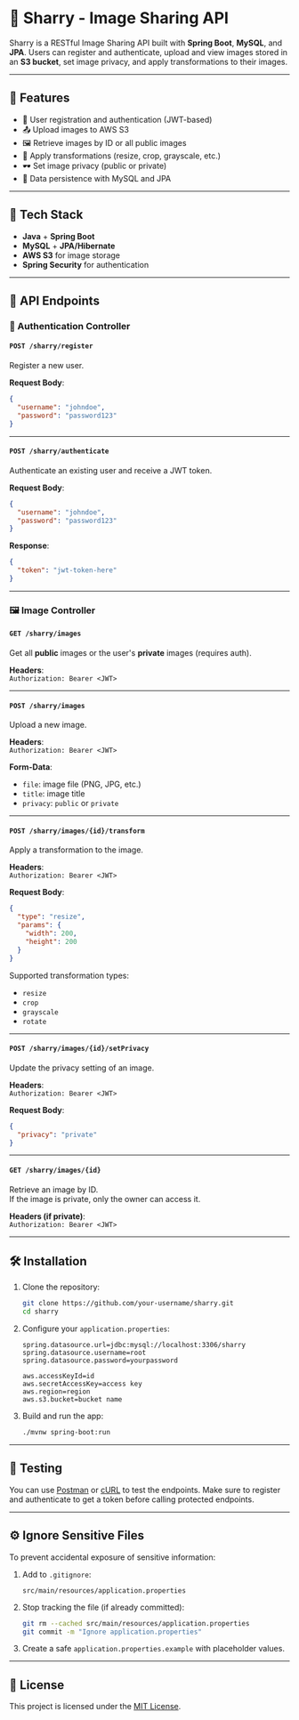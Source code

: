 # 📸 Sharry - Image Sharing API

Sharry is a RESTful Image Sharing API built with **Spring Boot**, **MySQL**, and **JPA**. Users can register and authenticate, upload and view images stored in an **S3 bucket**, set image privacy, and apply transformations to their images.

---

## 🚀 Features

- 🔐 User registration and authentication (JWT-based)
- 📤 Upload images to AWS S3
- 🖼️ Retrieve images by ID or all public images
- 🔧 Apply transformations (resize, crop, grayscale, etc.)
- 🕶️ Set image privacy (public or private)
- 💾 Data persistence with MySQL and JPA

---

## 📂 Tech Stack

- **Java** + **Spring Boot**
- **MySQL** + **JPA/Hibernate**
- **AWS S3** for image storage
- **Spring Security** for authentication

---

## 📌 API Endpoints

### 🔐 Authentication Controller

#### `POST /sharry/register`
Register a new user.

**Request Body**:
```json
{
  "username": "johndoe",
  "password": "password123"
}
```

---

#### `POST /sharry/authenticate`
Authenticate an existing user and receive a JWT token.

**Request Body**:
```json
{
  "username": "johndoe",
  "password": "password123"
}
```

**Response**:
```json
{
  "token": "jwt-token-here"
}
```

---

### 🖼️ Image Controller

#### `GET /sharry/images`
Get all **public** images or the user's **private** images (requires auth).

**Headers**:  
`Authorization: Bearer <JWT>`

---

#### `POST /sharry/images`
Upload a new image.

**Headers**:  
`Authorization: Bearer <JWT>`

**Form-Data**:
- `file`: image file (PNG, JPG, etc.)
- `title`: image title
- `privacy`: `public` or `private`

---

#### `POST /sharry/images/{id}/transform`
Apply a transformation to the image.

**Headers**:  
`Authorization: Bearer <JWT>`

**Request Body**:
```json
{
  "type": "resize", 
  "params": {
    "width": 200,
    "height": 200
  }
}
```

Supported transformation types:
- `resize`
- `crop`
- `grayscale`
- `rotate`

---

#### `POST /sharry/images/{id}/setPrivacy`
Update the privacy setting of an image.

**Headers**:  
`Authorization: Bearer <JWT>`

**Request Body**:
```json
{
  "privacy": "private"
}
```

---

#### `GET /sharry/images/{id}`
Retrieve an image by ID.  
If the image is private, only the owner can access it.

**Headers (if private)**:  
`Authorization: Bearer <JWT>`

---

## 🛠️ Installation

1. Clone the repository:
   ```bash
   git clone https://github.com/your-username/sharry.git
   cd sharry
   ```

2. Configure your `application.properties`:
   ```properties
   spring.datasource.url=jdbc:mysql://localhost:3306/sharry
   spring.datasource.username=root
   spring.datasource.password=yourpassword
   
   aws.accessKeyId=id
   aws.secretAccessKey=access key
   aws.region=region
   aws.s3.bucket=bucket name
   
   ```

3. Build and run the app:
   ```bash
   ./mvnw spring-boot:run
   ```

---

## 🧪 Testing

You can use [Postman](https://www.postman.com/) or [cURL](https://curl.se/) to test the endpoints. Make sure to register and authenticate to get a token before calling protected endpoints.

---

## ⚙️ Ignore Sensitive Files

To prevent accidental exposure of sensitive information:

1. Add to `.gitignore`:
   ```
   src/main/resources/application.properties
   ```

2. Stop tracking the file (if already committed):
   ```bash
   git rm --cached src/main/resources/application.properties
   git commit -m "Ignore application.properties"
   ```

3. Create a safe `application.properties.example` with placeholder values.

---

## 📄 License

This project is licensed under the [MIT License](LICENSE).
